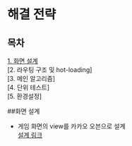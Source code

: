 해결 전략
=============

목차
----
[1. 화면 설계](#화면-설계)   
[2. 라우팅 구조 및 hot-loading]   
[3. 메인 알고리즘]   
[4. 단위 테스트]   
[5. 환경설정]   

##화면 설계
* 게임 화면의 view를 카카오 오븐으로 설계   
[설계 링크](https://ovenapp.io/project/ndRmIWkqdtd57wyIfoSNuEC4tNwBLpDf#gmc6d)
